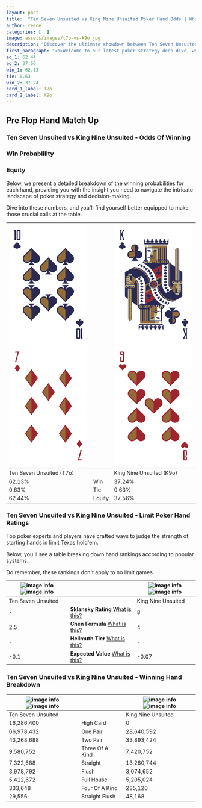 ```yaml
---
layout: post
title:  "Ten Seven Unsuited Vs King Nine Unsuited Poker Hand Odds | Which Is The Better Hand In Poker? A Complete Guide"
author: reece
categories: [  ]
image: assets/images/t7o-vs-k9o.jpg
description: "Discover the ultimate showdown between Ten Seven Unsuited and King Nine Unsuited in poker! Uncover the odds, strategies, and scenarios where one hand triumphs over the other. Get ready to up your poker game with this thrilling analysis."
first_paragraph: "<p>Welcome to our latest poker strategy deep dive, where we're pitting two distinct hands against each other in a high-stakes showdown: Ten Seven Unsuited vs King Nine Unsuited.</p><p>In the dynamic world of poker, every decision counts, and knowing which hand holds the upper hand is key to your success at the table.</p><p>In this article, we'll dissect these two hands, explore the scenarios where one dominates the other, and equip you with the knowledge to make strategic choices that can tip the odds in your favor.</p><p>Get ready to unravel the intriguing dynamics of these poker hands and elevate your game to new heights.</p>"
eq_1: 62.44
eq_2: 37.56
win_1: 62.13
tie: 0.63
win_2: 37.24
card_1_label: T7o
card_2_label: K9o
---
```




[comment]: # (sp0)

## Pre Flop Hand Match Up

<div class="table hand-ratings" markdown="1"> 



### Ten Seven Unsuited vs King Nine Unsuited - Odds Of Winning


  
<div class="row graphs"> 
<div class="col-lg-6">
    <h3>Win Probablility</h3>
    <canvas id="WinChart"></canvas>
</div>
<div class="col-lg-6">
    <h3>Equity</h3>
    <canvas id="EquityChart"></canvas>
</div>
</div>

  Below, we present a detailed breakdown of the winning probabilities for each hand, providing you with the insight you need to navigate the intricate landscape of poker strategy and decision-making. 

Dive into these numbers, and you'll find yourself better equipped to make those crucial calls at the table.


    
| ![image info](assets/images/hand1/t.png) ![image info](assets/images/hand1/7o.png) |  | ![image info](assets/images/hand2/k.png) ![image info](assets/images/hand2/9o.png) |
| -------- | -------- | -------- |
| Ten Seven Unsuited (T7o) |  | King Nine Unsuited (K9o) |
| 62.13% | Win | 37.24% |
| 0.63% | Tie | 0.63% |
| 62.44% | Equity | 37.56% |




[comment]: # (sp1)



### Ten Seven Unsuited vs King Nine Unsuited - Limit Poker Hand Ratings

Top poker experts and players have crafted ways to judge the strength of starting hands in limit Texas hold'em. 

Below, you'll see a table breaking down hand rankings according to popular systems. 

Do remember, these rankings don't apply to no limit games.


    
| ![image info](https://www.riverpairs.com/assets/images/hand1/t.png) ![image info](https://www.riverpairs.com/assets/images/hand1/7o.png) |  | ![image info](https://www.riverpairs.com/assets/images/hand2/k.png) ![image info](https://www.riverpairs.com/assets/images/hand2/9o.png) |
| -------- | -------- | -------- |
| Ten Seven Unsuited |  | King Nine Unsuited |
| - | **Sklansky Rating** [What is this?](/sklansky-rating-explained) | 8 |
| 2.5 | **Chen Formula** [What is this?](/chen-formula-explained) | 4 |
| - | **Hellmuth Tier** [What is this?](/Hellmuth-tier-explained) | - |
| -0.1 | **Expected Value** [What is this?](/expected-value-explained) | -0.07 |




[comment]: # (sp2)



### Ten Seven Unsuited vs King Nine Unsuited - Winning Hand Breakdown


    
| ![image info](https://www.riverpairs.com/assets/images/hand1/t.png) ![image info](https://www.riverpairs.com/assets/images/hand1/7o.png) |  | ![image info](https://www.riverpairs.com/assets/images/hand2/k.png) ![image info](https://www.riverpairs.com/assets/images/hand2/9o.png) |
| -------- | -------- | -------- |
| Ten Seven Unsuited |  | King Nine Unsuited |
| 16,286,400 | High Card | 0 |
| 66,978,432 | One Pair | 28,640,592 |
| 43,268,688 | Two Pair | 33,893,424 |
| 9,580,752 | Three Of A Kind | 7,420,752 |
| 7,322,688 | Straight | 13,260,744 |
| 3,978,792 | Flush | 3,074,652 |
| 5,412,672 | Full House | 5,205,024 |
| 333,648 | Four Of A Kind | 285,120 |
| 29,556 | Straight Flush | 48,168 |




[comment]: # (sp3)



</div>

[comment]: # (sp4)



[comment]: # (sp5)

